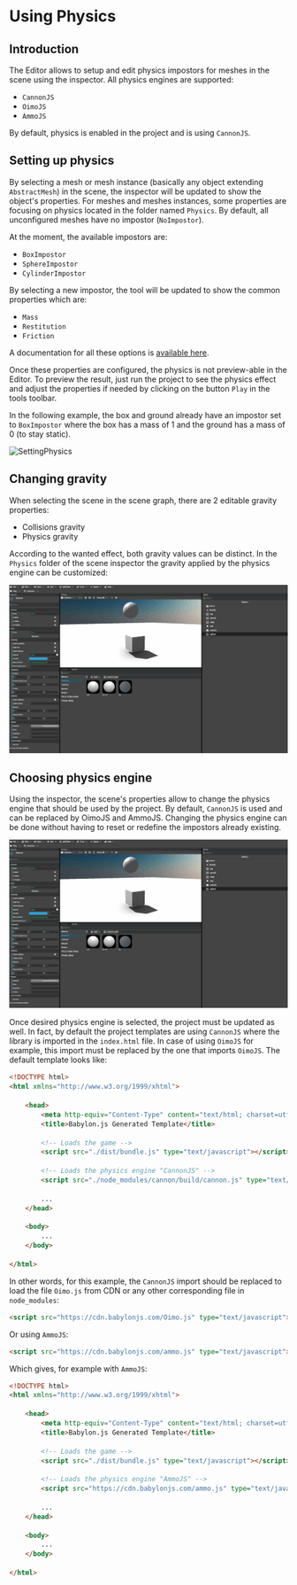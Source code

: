# Using Physics

## Introduction
The Editor allows to setup and edit physics impostors for meshes in the scene using the inspector. All physics engines are supported:
* `CannonJS`
* `OimoJS`
* `AmmoJS`

By default, physics is enabled in the project and is using `CannonJS`.

## Setting up physics
By selecting a mesh or mesh instance (basically any object extending `AbstractMesh`) in the scene, the inspector will be updated to show the object's properties. For meshes and meshes instances, some properties are focusing on physics located in the folder named `Physics`. By default, all unconfigured meshes have no impostor (`NoImpostor`).

At the moment, the available impostors are:
* `BoxImpostor`
* `SphereImpostor`
* `CylinderImpostor`

By selecting a new impostor, the tool will be updated to show the common properties which are:
* `Mass`
* `Restitution`
* `Friction`

A documentation for all these options is [available here](https://doc.babylonjs.com/divingDeeper/physics/usingPhysicsEngine#options).

Once these properties are configured, the physics is not preview-able in the Editor. To preview the result, just run the project to see the physics effect and adjust the properties if needed by clicking on the button `Play` in the tools toolbar.

In the following example, the box and ground already have an impostor set to `BoxImpostor` where the box has a mass of 1 and the ground has a mass of 0 (to stay static).

![SettingPhysics](./setting_physics.gif)

## Changing gravity
When selecting the scene in the scene graph, there are 2 editable gravity properties:
* Collisions gravity
* Physics gravity

According to the wanted effect, both gravity values can be distinct. In the `Physics` folder of the scene inspector the gravity applied by the physics engine can be customized:

![SettingGravity](./setting_gravity.gif)

## Choosing physics engine
Using the inspector, the scene's properties allow to change the physics engine that should be used by the project. By default, `CannonJS` is used and can be replaced by OimoJS and AmmoJS. Changing the physics engine can be done without having to reset or redefine the impostors already existing.

![SettingEngine](./setting_engine.gif)

Once desired physics engine is selected, the project must be updated as well. In fact, by default the project templates are using `CannonJS` where the library is imported in the `index.html` file. In case of using `OimoJS` for example, this import must be replaced by the one that imports `OimoJS`. The default template looks like:

```html
<!DOCTYPE html>
<html xmlns="http://www.w3.org/1999/xhtml">

    <head>
        <meta http-equiv="Content-Type" content="text/html; charset=utf-8" />
        <title>Babylon.js Generated Template</title>

        <!-- Loads the game -->
        <script src="./dist/bundle.js" type="text/javascript"></script>

        <!-- Loads the physics engine "CannonJS" -->
        <script src="./node_modules/cannon/build/cannon.js" type="text/javascript"></script>

        ...
    </head>

    <body>
        ...
    </body>

</html>
```

In other words, for this example, the `CannonJS` import should be replaced to load the file `Oimo.js` from CDN or any other corresponding file in `node_modules`:

```html
<script src="https://cdn.babylonjs.com/Oimo.js" type="text/javascript"></script>
```

Or using `AmmoJS`:

```html
<script src="https://cdn.babylonjs.com/ammo.js" type="text/javascript"></script>
```

Which gives, for example with `AmmoJS`:

```html
<!DOCTYPE html>
<html xmlns="http://www.w3.org/1999/xhtml">

    <head>
        <meta http-equiv="Content-Type" content="text/html; charset=utf-8" />
        <title>Babylon.js Generated Template</title>

        <!-- Loads the game -->
        <script src="./dist/bundle.js" type="text/javascript"></script>

        <!-- Loads the physics engine "AmmoJS" -->
        <script src="https://cdn.babylonjs.com/ammo.js" type="text/javascript"></script>

        ...
    </head>

    <body>
        ...
    </body>

</html>
```

